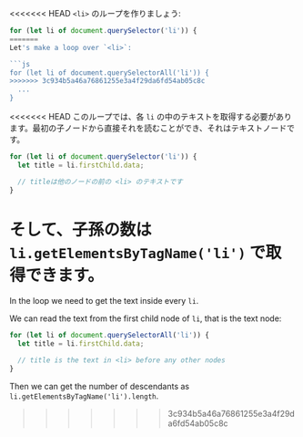 <<<<<<< HEAD
`<li>` のループを作りましょう:

```js
for (let li of document.querySelector('li')) {
=======
Let's make a loop over `<li>`:

```js
for (let li of document.querySelectorAll('li')) {
>>>>>>> 3c934b5a46a76861255e3a4f29da6fd54ab05c8c
  ...
}
```

<<<<<<< HEAD
このループでは、各 `li` の中のテキストを取得する必要があります。最初の子ノードから直接それを読むことができ、それはテキストノードです。

```js
for (let li of document.querySelector('li')) {
  let title = li.firstChild.data;

  // titleは他のノードの前の <li> のテキストです
}
```

そして、子孫の数は `li.getElementsByTagName('li')` で取得できます。
=======
In the loop we need to get the text inside every `li`.

We can read the text from the first child node of `li`, that is the text node:

```js
for (let li of document.querySelectorAll('li')) {
  let title = li.firstChild.data;

  // title is the text in <li> before any other nodes
}
```

Then we can get the number of descendants as `li.getElementsByTagName('li').length`.
>>>>>>> 3c934b5a46a76861255e3a4f29da6fd54ab05c8c
